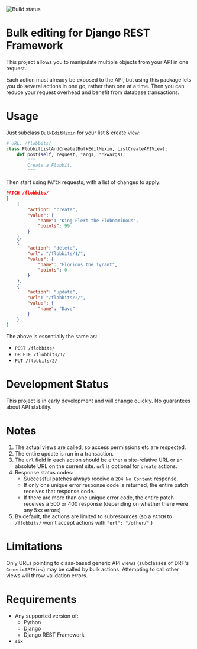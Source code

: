 ![Build status](https://travis-ci.org/koordinates/drf-bulk-editing.svg?branch=master)

# Bulk editing for Django REST Framework

This project allows you to manipulate multiple objects from your API in one request.

Each action must already be exposed to the API, but using this package lets you do several actions in one go, rather than one at a time. Then you can reduce your request overhead and benefit from database transactions.

# Usage

Just subclass `BulkEditMixin` for your list & create view:

```python
# URL: /flobbits/
class FlobbitListAndCreate(BulkEditMixin, ListCreateAPIView):
    def post(self, request, *args, **kwargs):
        """
        Create a Flobbit.
        """
```

Then start using `PATCH` requests, with a list of changes to apply:

```json
PATCH /flobbits/
[
    {
        "action": "create",
        "value": {
            "name": "King Flerb the Flobnaminous",
            "points": 99
        }
    },
    {
        "action": "delete",
        "url": "/flobbits/1/",
        "value": {
            "name": "Florious the Tyrant",
            "points": 0
        }
    },
    {
        "action": "update",
        "url": "/flobbits/2/",
        "value": {
            "name": "Dave"
        }
    }
]
```

The above is essentially the same as:
 * `POST /flobbits/`
 * `DELETE /flobbits/1/`
 * `PUT /flobbits/2/`

# Development Status

This project is in early development and will change quickly. No guarantees about API stability.

# Notes

1. The actual views are called, so access permissions etc are respected.
2. The entire update is run in a transaction.
3. The `url` field in each action should be either a site-relative URL or an absolute URL on the current site. `url` is optional for `create` actions.
4. Response status codes:
    * Successful patches always receive a `204 No Content` response.
    * If only one unique error response code is returned, the entire patch receives that response code.
    * If there are more than one unique error code, the entire patch receives a 500 or 400 response (depending on whether there were any 5xx errors)
5. By default, the actions are limited to subresources (so a `PATCH` to `/flobbits/` won't accept actions with `"url": "/other/"`.)

# Limitations

Only URLs pointing to class-based generic API views (subclasses of DRF's `GenericAPIView`) may be called by bulk actions. Attempting to call other views will throw validation errors.

# Requirements

- Any supported version of:
    * Python
    * Django
    * Django REST Framework
- `six`
